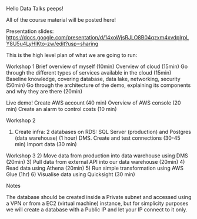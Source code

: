 Hello Data Talks peeps!

All of the course material will be posted here!


Presentation slides:
https://docs.google.com/presentation/d/14xoWjsRJLO8B04qzxm4xvdpIrpLY8U5u4LyHlKto-zw/edit?usp=sharing



This is the high level plan of what we are going to run:

Workshop 1
Brief overview of myself (10min)
Overview of cloud (15min)
Go through the different types of services available in the cloud (15min)
Baseline knowledge, covering database, data lake, networking, security (50min)
Go through the architecture of the demo, explaining its components and why they are there (20min)

Live demo! 
Create AWS account (40 min)
Overview of AWS console (20 min)
Create an alarm to control costs (10 min)

Workshop 2
1) Create infra:
2 databases on RDS: SQL Server (production) and Postgres (data warehouse) (1 hour)
DMS. Create and test connections  (30-45 min)
Import data (30 min) 

Workshop 3
2) Move data from production into data warehouse using DMS (20min) 
3) Pull data from external API into our data warehouse (20min)
4) Read data using Athena (20min)
5) Run simple transformation using AWS Glue (1hr)
6) Visualise data using Quicksight (30 min)



Notes

The database should be created inside a Private subnet and accessed using a VPN or from a EC2 (virtual machine) instance, but for simplicity purposes we will create a database with a Public IP and let your IP connect to it only.